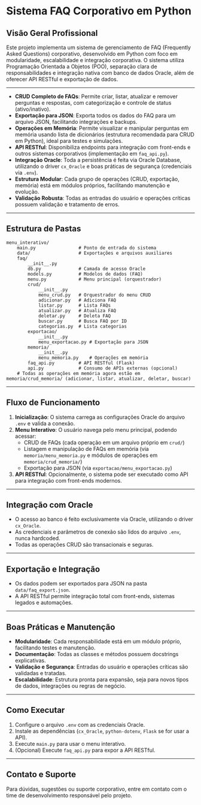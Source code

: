 # Sistema FAQ Corporativo em Python

## Visão Geral Profissional

Este projeto implementa um sistema de gerenciamento de FAQ (Frequently Asked Questions) corporativo, desenvolvido em Python com foco em modularidade, escalabilidade e integração corporativa. O sistema utiliza Programação Orientada a Objetos (POO), separação clara de responsabilidades e integração nativa com banco de dados Oracle, além de oferecer API RESTful e exportação de dados.

---

- **CRUD Completo de FAQs**: Permite criar, listar, atualizar e remover perguntas e respostas, com categorização e controle de status (ativo/inativo).
- **Exportação para JSON**: Exporta todos os dados do FAQ para um arquivo JSON, facilitando integrações e backups.
- **Operações em Memória**: Permite visualizar e manipular perguntas em memória usando lista de dicionários (estrutura recomendada para CRUD em Python), ideal para testes e simulações.
- **API RESTful**: Disponibiliza endpoints para integração com front-ends e outros sistemas corporativos (implementação em `faq_api.py`).
- **Integração Oracle**: Toda a persistência é feita via Oracle Database, utilizando o driver `cx_Oracle` e boas práticas de segurança (credenciais via `.env`).
- **Estrutura Modular**: Cada grupo de operações (CRUD, exportação, memória) está em módulos próprios, facilitando manutenção e evolução.
- **Validação Robusta**: Todas as entradas do usuário e operações críticas possuem validação e tratamento de erros.

---

## Estrutura de Pastas

```
menu_interativo/
    main.py                # Ponto de entrada do sistema
    data/                  # Exportações e arquivos auxiliares
    faq/
        __init__.py
        db.py              # Camada de acesso Oracle
        models.py          # Modelos de dados (FAQ)
        menu.py            # Menu principal (orquestrador)
        crud/
            __init__.py
            menu_crud.py   # Orquestrador do menu CRUD
            adicionar.py   # Adiciona FAQ
            listar.py      # Lista FAQs
            atualizar.py   # Atualiza FAQ
            deletar.py     # Deleta FAQ
            buscar.py      # Busca FAQ por ID
            categorias.py  # Lista categorias
        exportacao/
            __init__.py
            menu_exportacao.py # Exportação para JSON
        memoria/
            __init__.py
            menu_memoria.py    # Operações em memória
        faq_api.py         # API RESTful (Flask)
        api.py             # Consumo de APIs externas (opcional)
    # Todas as operações em memória agora estão em memoria/crud_memoria/ (adicionar, listar, atualizar, deletar, buscar)
```

---

## Fluxo de Funcionamento

1. **Inicialização**: O sistema carrega as configurações Oracle do arquivo `.env` e valida a conexão.
2. **Menu Interativo**: O usuário navega pelo menu principal, podendo acessar:
   - CRUD de FAQs (cada operação em um arquivo próprio em `crud/`)
    - Listagem e manipulação de FAQs em memória (via `memoria/menu_memoria.py` e módulos de operações em `memoria/crud_memoria/`)
   - Exportação para JSON (via `exportacao/menu_exportacao.py`)
3. **API RESTful**: Opcionalmente, o sistema pode ser executado como API para integração com front-ends modernos.

---

## Integração com Oracle

- O acesso ao banco é feito exclusivamente via Oracle, utilizando o driver `cx_Oracle`.
- As credenciais e parâmetros de conexão são lidos do arquivo `.env`, nunca hardcoded.
- Todas as operações CRUD são transacionais e seguras.

---

## Exportação e Integração

- Os dados podem ser exportados para JSON na pasta `data/faq_export.json`.
- A API RESTful permite integração total com front-ends, sistemas legados e automações.

---

## Boas Práticas e Manutenção

- **Modularidade**: Cada responsabilidade está em um módulo próprio, facilitando testes e manutenção.
- **Documentação**: Todas as classes e métodos possuem docstrings explicativas.
- **Validação e Segurança**: Entradas do usuário e operações críticas são validadas e tratadas.
- **Escalabilidade**: Estrutura pronta para expansão, seja para novos tipos de dados, integrações ou regras de negócio.

---

## Como Executar

1. Configure o arquivo `.env` com as credenciais Oracle.
2. Instale as dependências (`cx_Oracle`, `python-dotenv`, `Flask` se for usar a API).
3. Execute `main.py` para usar o menu interativo.
4. (Opcional) Execute `faq_api.py` para expor a API RESTful.

---

## Contato e Suporte

Para dúvidas, sugestões ou suporte corporativo, entre em contato com o time de desenvolvimento responsável pelo projeto.

